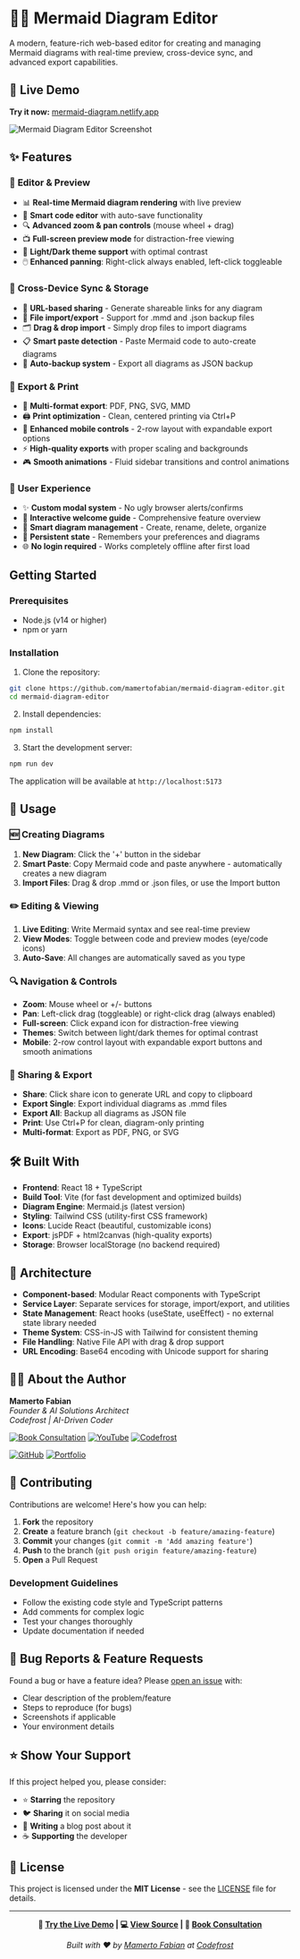 # 🧜‍♀️ Mermaid Diagram Editor

A modern, feature-rich web-based editor for creating and managing Mermaid diagrams with real-time preview, cross-device sync, and advanced export capabilities.

## 🚀 Live Demo

**Try it now:** [mermaid-diagram.netlify.app](https://mermaid-diagram.netlify.app/)

![Mermaid Diagram Editor Screenshot](https://via.placeholder.com/800x400/1f2937/ffffff?text=Mermaid+Diagram+Editor)

## ✨ Features

### 🎨 **Editor & Preview**
- 📊 **Real-time Mermaid diagram rendering** with live preview
- 📝 **Smart code editor** with auto-save functionality  
- 🔍 **Advanced zoom & pan controls** (mouse wheel + drag)
- 📺 **Full-screen preview mode** for distraction-free viewing
- 🎨 **Light/Dark theme support** with optimal contrast
- 🖱️ **Enhanced panning**: Right-click always enabled, left-click toggleable

### 💾 **Cross-Device Sync & Storage**
- 🔗 **URL-based sharing** - Generate shareable links for any diagram
- 📁 **File import/export** - Support for .mmd and .json backup files
- 🗂️ **Drag & drop import** - Simply drop files to import diagrams
- 📋 **Smart paste detection** - Paste Mermaid code to auto-create diagrams
- 💾 **Auto-backup system** - Export all diagrams as JSON backup

### 🚀 **Export & Print**
- 📄 **Multi-format export**: PDF, PNG, SVG, MMD
- 🖨️ **Print optimization** - Clean, centered printing via Ctrl+P
- 📱 **Enhanced mobile controls** - 2-row layout with expandable export options
- ⚡ **High-quality exports** with proper scaling and backgrounds
- 🎮 **Smooth animations** - Fluid sidebar transitions and control animations

### 🎯 **User Experience**
- ✨ **Custom modal system** - No ugly browser alerts/confirms
- 🎉 **Interactive welcome guide** - Comprehensive feature overview  
- 📂 **Smart diagram management** - Create, rename, delete, organize
- 🔄 **Persistent state** - Remembers your preferences and diagrams
- 🌐 **No login required** - Works completely offline after first load

## Getting Started

### Prerequisites

- Node.js (v14 or higher)
- npm or yarn

### Installation

1. Clone the repository:
```bash
git clone https://github.com/mamertofabian/mermaid-diagram-editor.git
cd mermaid-diagram-editor
```

2. Install dependencies:
```bash
npm install
```

3. Start the development server:
```bash
npm run dev
```

The application will be available at `http://localhost:5173`

## 📖 Usage

### 🆕 **Creating Diagrams**
1. **New Diagram**: Click the '+' button in the sidebar
2. **Smart Paste**: Copy Mermaid code and paste anywhere - automatically creates a new diagram
3. **Import Files**: Drag & drop .mmd or .json files, or use the Import button

### ✏️ **Editing & Viewing**
1. **Live Editing**: Write Mermaid syntax and see real-time preview
2. **View Modes**: Toggle between code and preview modes (eye/code icons)
3. **Auto-Save**: All changes are automatically saved as you type

### 🔍 **Navigation & Controls**
- **Zoom**: Mouse wheel or +/- buttons
- **Pan**: Left-click drag (toggleable) or right-click drag (always enabled)  
- **Full-screen**: Click expand icon for distraction-free viewing
- **Themes**: Switch between light/dark themes for optimal contrast
- **Mobile**: 2-row control layout with expandable export buttons and smooth animations

### 🔗 **Sharing & Export**
- **Share**: Click share icon to generate URL and copy to clipboard
- **Export Single**: Export individual diagrams as .mmd files
- **Export All**: Backup all diagrams as JSON file
- **Print**: Use Ctrl+P for clean, diagram-only printing
- **Multi-format**: Export as PDF, PNG, or SVG

## 🛠️ Built With

- **Frontend**: React 18 + TypeScript
- **Build Tool**: Vite (for fast development and optimized builds)
- **Diagram Engine**: Mermaid.js (latest version)
- **Styling**: Tailwind CSS (utility-first CSS framework)
- **Icons**: Lucide React (beautiful, customizable icons)
- **Export**: jsPDF + html2canvas (high-quality exports)
- **Storage**: Browser localStorage (no backend required)

## 🎯 Architecture

- **Component-based**: Modular React components with TypeScript
- **Service Layer**: Separate services for storage, import/export, and utilities
- **State Management**: React hooks (useState, useEffect) - no external state library needed
- **Theme System**: CSS-in-JS with Tailwind for consistent theming
- **File Handling**: Native File API with drag & drop support
- **URL Encoding**: Base64 encoding with Unicode support for sharing

## 👨‍💻 About the Author

**Mamerto Fabian**  
*Founder & AI Solutions Architect*  
*Codefrost | AI-Driven Coder*

[![Book Consultation](https://img.shields.io/badge/📅_Book-Consultation-blue?style=flat-square)](https://calendly.com/mamerto/30min)
[![YouTube](https://img.shields.io/badge/▶️_AI_Driven-Coder-red?style=flat-square)](https://youtube.com/@aidrivencoder)
[![Codefrost](https://img.shields.io/badge/🌐_Visit-Codefrost-green?style=flat-square)](https://codefrost.dev/)

[![GitHub](https://img.shields.io/badge/GitHub-@mamertofabian-black?style=flat-square&logo=github)](https://github.com/mamertofabian)
[![Portfolio](https://img.shields.io/badge/Portfolio-mamerto.codefrost.dev-blue?style=flat-square)](https://mamerto.codefrost.dev)

## 🤝 Contributing

Contributions are welcome! Here's how you can help:

1. **Fork** the repository
2. **Create** a feature branch (`git checkout -b feature/amazing-feature`)  
3. **Commit** your changes (`git commit -m 'Add amazing feature'`)
4. **Push** to the branch (`git push origin feature/amazing-feature`)
5. **Open** a Pull Request

### Development Guidelines
- Follow the existing code style and TypeScript patterns
- Add comments for complex logic
- Test your changes thoroughly
- Update documentation if needed

## 🐛 Bug Reports & Feature Requests

Found a bug or have a feature idea? Please [open an issue](https://github.com/mamertofabian/mermaid-diagram-editor/issues) with:
- Clear description of the problem/feature
- Steps to reproduce (for bugs)
- Screenshots if applicable
- Your environment details

## ⭐ Show Your Support

If this project helped you, please consider:
- ⭐ **Starring** the repository
- 🐦 **Sharing** it on social media  
- 📝 **Writing** a blog post about it
- ☕ **Supporting** the developer

## 📄 License

This project is licensed under the **MIT License** - see the [LICENSE](LICENSE) file for details.

---

<div align="center">

**🚀 [Try the Live Demo](https://mermaid-diagram.netlify.app/) | 💻 [View Source](https://github.com/mamertofabian/mermaid-diagram-editor) | 📅 [Book Consultation](https://calendly.com/mamerto/30min)**

*Built with ❤️ by [Mamerto Fabian](https://mamerto.codefrost.dev) at [Codefrost](https://codefrost.dev)*

</div>

